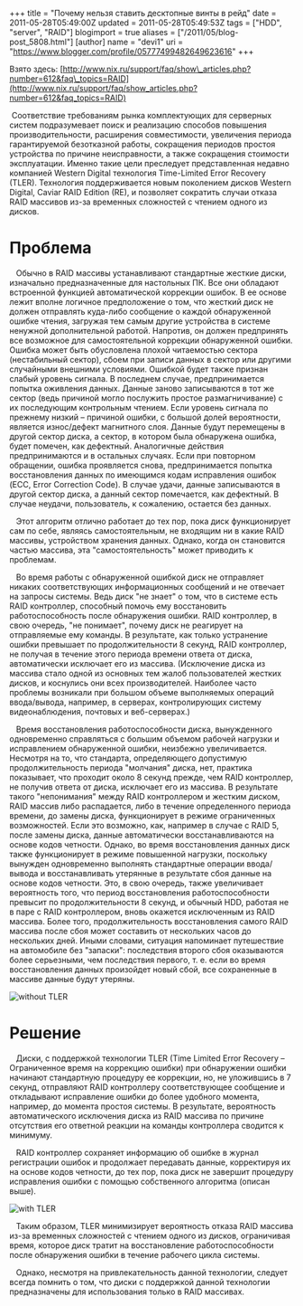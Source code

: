 +++
title = "Почему нельзя ставить десктопные винты в рейд"
date = 2011-05-28T05:49:00Z
updated = 2011-05-28T05:49:53Z
tags = ["HDD", "server", "RAID"]
blogimport = true 
aliases = ["/2011/05/blog-post_5808.html"]
[author]
	name = "devi1"
	uri = "https://www.blogger.com/profile/05777499482649623616"
+++

Взято здесь: [http://www.nix.ru/support/faq/show\_articles.php?number=612&faq\_topics=RAID](http://www.nix.ru/support/faq/show_articles.php?number=612&faq_topics=RAID)  
  
  
 Соответствие требованиям рынка комплектующих для серверных систем подразумевает поиск и реализацию способов повышения производительности, расширения совместимости, увеличения периода гарантируемой безотказной работы, сокращения периодов простоя устройства по причине неисправности, а также сокращения стоимости эксплуатации. Именно такие цели преследует представленная недавно компанией Western Digital технология Time-Limited Error Recovery (TLER). Технология поддерживается новым поколением дисков Western Digital, Caviar RAID Edition (RE), и позволяет сократить случаи отказа RAID массивов из-за временных сложностей с чтением одного из дисков.  
  

Проблема 
=========

  
  
   Обычно в RAID массивы устанавливают стандартные жесткие диски, изначально предназначенные для настольных ПК. Все они обладают встроенной функцией автоматической коррекции ошибок. В ее основе лежит вполне логичное предположение о том, что жесткий диск не должен отправлять куда-либо сообщение о каждой обнаруженной ошибке чтения, загружая тем самым другие устройства в системе ненужной дополнительной работой. Напротив, он должен предпринять все возможное для самостоятельной коррекции обнаруженной ошибки. Ошибка может быть обусловлена плохой читаемостью сектора (нестабильный сектор), сбоем при записи данных в сектор или другими случайными внешними условиями. Ошибкой будет также признан слабый уровень сигнала. В последнем случае, предпринимается попытка оживления данных. Данные заново записываются в тот же сектор (ведь причиной могло послужить простое размагничивание) с их последующим контрольным чтением. Если уровень сигнала по прежнему низкий – причиной ошибки, с большой долей вероятности, является износ/дефект магнитного слоя. Данные будут перемещены в другой сектор диска, а сектор, в котором была обнаружена ошибка, будет помечен, как дефектный. Аналогичные действия предпринимаются и в остальных случаях. Если при повторном обращении, ошибка проявляется снова, предпринимается попытка восстановления данных по имеющимся кодам исправления ошибок (ECC, Error Correction Code). В случае удачи, данные записываются в другой сектор диска, а данный сектор помечается, как дефектный. В случае неудачи, пользователь, к сожалению, остается без данных.  
  
   Этот алгоритм отлично работает до тех пор, пока диск функционирует сам по себе, являясь самостоятельным, не входящим ни в какие RAID массивы, устройством хранения данных. Однако, когда он становится частью массива, эта "самостоятельность" может приводить к проблемам.  
  
   Во время работы с обнаруженной ошибкой диск не отправляет никаких соответствующих информационных сообщений и не отвечает на запросы системы. Ведь диск "не знает" о том, что в системе есть RAID контроллер, способный помочь ему восстановить работоспособность после обнаружения ошибки. RAID контроллер, в свою очередь, "не понимает", почему диск не реагирует на отправляемые ему команды. В результате, как только устранение ошибки превышает по продолжительности 8 секунд, RAID контроллер, не получая в течение этого периода времени ответа от диска, автоматически исключает его из массива. (Исключение диска из массива стало одной из основных тем жалоб пользователей жестких дисков, и коснулись они всех производителей. Наиболее часто проблемы возникали при большом объеме выполняемых операций ввода/вывода, например, в серверах, контролирующих систему видеонаблюдения, почтовых и веб-серверах.)  
  
   Время восстановления работоспособности диска, вынужденного одновременно справляться с большим объемом рабочей нагрузки и исправлением обнаруженной ошибки, неизбежно увеличивается. Несмотря на то, что стандарта, определяющего допустимую продолжительность периода "молчания" диска, нет, практика показывает, что проходит около 8 секунд прежде, чем RAID контроллер, не получив ответа от диска, исключает его из массива. В результате такого "непонимания" между RAID контроллером и жестким диском, RAID массив либо распадается, либо в течение определенного периода времени, до замены диска, функционирует в режиме ограниченных возможностей. Если это возможно, как, например в случае с RAID 5, после замены диска, данные автоматически восстанавливаются на основе кодов четности. Однако, во время восстановления данных диск также функционирует в режиме повышенной нагрузки, поскольку вынужден одновременно выполнять стандартные операции ввода/вывода и восстанавливать утерянные в результате сбоя данные на основе кодов четности. Это, в свою очередь, также увеличивает вероятность того, что период восстановления работоспособности превысит по продолжительности 8 секунд, и обычный HDD, работая не в паре с RAID контроллером, вновь окажется исключенным из RAID массива. Более того, продолжительность восстановления самого RAID массива после сбоя может составить от нескольких часов до нескольких дней. Иными словами, ситуация напоминает путешествие на автомобиле без "запаски": последствия второго сбоя оказываются более серьезными, чем последствия первого, т. е. если во время восстановления данных произойдет новый сбой, все сохраненные в массиве данные будут утеряны.  

![without TLER](http://www.nix.ru/art/pic/faq/misc/without%20TLER.jpg)

Решение 
========

  
  
   Диски, с поддержкой технологии TLER (Time Limited Error Recovery – Ограниченное время на коррекцию ошибки) при обнаружении ошибки начинают стандартную процедуру ее коррекции, но, не уложившись в 7 секунд, отправляют RAID контроллеру соответствующее сообщение и откладывают исправление ошибки до более удобного момента, например, до момента простоя системы. В результате, вероятность автоматического исключения диска из RAID массива по причине отсутствия его ответной реакции на команды контроллера сводится к минимуму.  
  
   RAID контроллер сохраняет информацию об ошибке в журнал регистрации ошибок и продолжает передавать данные, корректируя их на основе кодов четности, до тех пор, пока диск не завершит процедуру исправления ошибки с помощью собственного алгоритма (описан выше).  
  

![with TLER](http://www.nix.ru/art/pic/faq/misc/with%20TLER.jpg)

   Таким образом, TLER минимизирует вероятность отказа RAID массива из-за временных сложностей с чтением одного из дисков, ограничивая время, которое диск тратит на восстановление работоспособности после обнаружения ошибки в течение рабочего цикла системы.  
  
   Однако, несмотря на привлекательность данной технологии, следует всегда помнить о том, что диски с поддержкой данной технологии предназначены для использования только в RAID массивах.